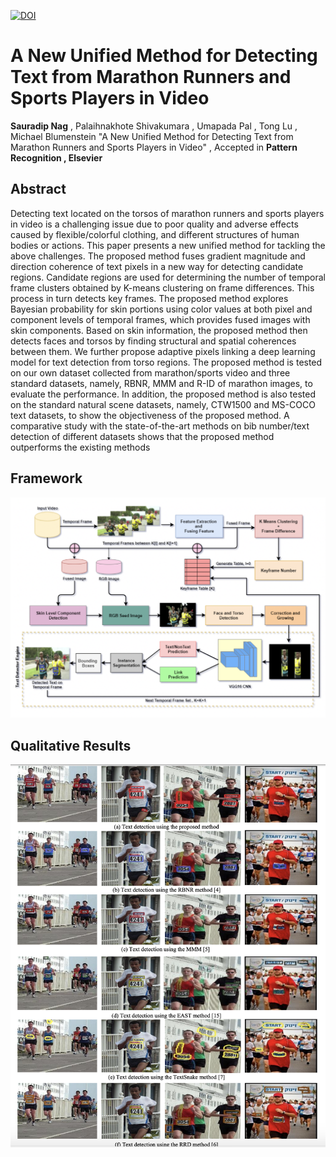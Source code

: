 [![DOI](https://zenodo.org/badge/253724002.svg)](https://zenodo.org/badge/latestdoi/253724002)


# A New Unified Method for Detecting Text from Marathon Runners and Sports Players in Video
**Sauradip Nag** , Palaihnakhote Shivakumara , Umapada Pal , Tong Lu , Michael Blumenstein "A New Unified Method for Detecting Text from Marathon Runners and Sports Players in Video" , Accepted in **Pattern Recognition , Elsevier**

## Abstract
Detecting text located on the torsos of marathon runners and sports players in video is a challenging issue due to poor quality and adverse effects caused by flexible/colorful clothing, and different structures of human bodies or actions. This paper presents a new unified method for tackling the above challenges. The proposed method fuses gradient magnitude and direction coherence of text pixels in a new way for detecting candidate regions. Candidate regions are used for determining the number of temporal frame clusters obtained by K-means clustering on frame differences. This process in turn detects key frames. The proposed method explores Bayesian probability for skin portions using color values at both pixel and component levels of temporal frames, which provides fused images with skin components. Based on skin information, the proposed method then detects faces and torsos by finding structural and spatial coherences between them. We further propose adaptive pixels linking a deep learning model for text detection from torso regions. The proposed method is tested on our own dataset collected from marathon/sports video and three standard datasets, namely, RBNR, MMM and R-ID of marathon images, to evaluate the performance. In addition, the proposed method is also tested on the standard natural scene datasets, namely, CTW1500 and MS-COCO text datasets, to show the objectiveness of the proposed method. A comparative study with the state-of-the-art methods on bib number/text detection of different datasets shows that the proposed method outperforms the existing methods

## Framework

![Architecture](https://github.com/sauradip/PR_scene_text/blob/master/imgs/pr_after.png)

## Qualitative Results

![Qualitative](https://github.com/sauradip/PR_scene_text/blob/master/imgs/Screenshot%202020-04-16%20at%2010.59.38%20PM.png)
